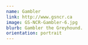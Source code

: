 ```yaml
---
name: Gambler
link: http://www.gsncr.ca
image: GS-NCR-Gambler-6.jpg
blurb: Gambler the Greyhound.
orientation: portrait
---
```

